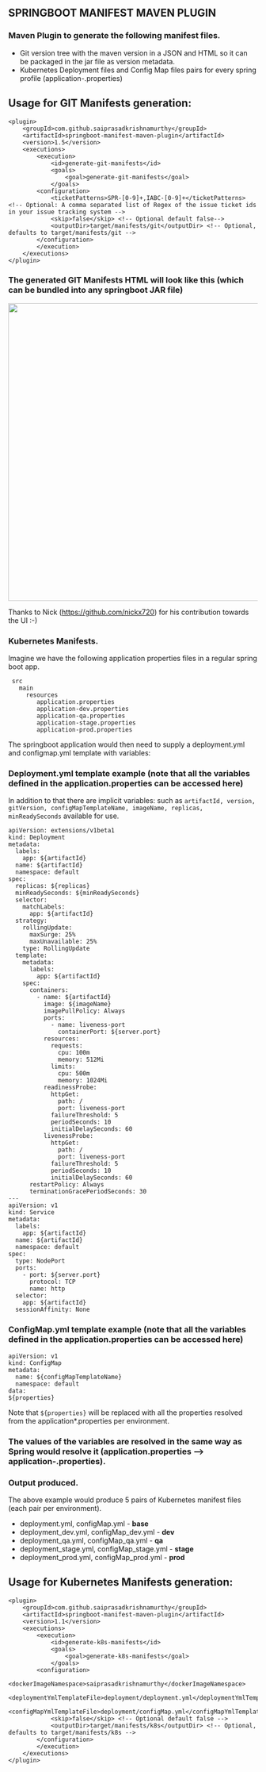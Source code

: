 ## SPRINGBOOT MANIFEST MAVEN PLUGIN

### Maven Plugin to generate the following manifest files.
* Git version tree with the maven version in a JSON and HTML so it can be packaged in the jar file as version metadata.
* Kubernetes Deployment files and Config Map files pairs for every spring profile (application-<XXXX>.properties)

## Usage for GIT Manifests generation:
```
<plugin>
    <groupId>com.github.saiprasadkrishnamurthy</groupId>
    <artifactId>springboot-manifest-maven-plugin</artifactId>
    <version>1.5</version>
    <executions>
        <execution>
            <id>generate-git-manifests</id>
            <goals>
                <goal>generate-git-manifests</goal>
            </goals>
        <configuration>
            <ticketPatterns>SPR-[0-9]+,IABC-[0-9]+</ticketPatterns> <!-- Optional: A comma separated list of Regex of the issue ticket ids in your issue tracking system --> 
            <skip>false</skip> <!-- Optional default false-->
            <outputDir>target/manifests/git</outputDir> <!-- Optional, defaults to target/manifests/git -->
        </configuration>
        </execution>
    </executions>
</plugin>
```

### The generated GIT Manifests HTML will look like this (which can be bundled into any springboot JAR file)
<img src="html.png" width=800 height=600 />

Thanks to Nick (https://github.com/nickx720) for his contribution towards the UI :-)

### Kubernetes Manifests.
Imagine we have the following application properties files in a regular spring boot app.
```
 src
   main
     resources
        application.properties
        application-dev.properties
        application-qa.properties
        application-stage.properties
        application-prod.properties
```

The springboot application would then need to supply a deployment.yml and configmap.yml template with variables:

### Deployment.yml template example (note that all the variables defined in the application.properties can be accessed here)
In addition to that there are implicit variables: such as `artifactId, version, gitVersion, configMapTemplateName, imageName, replicas, minReadySeconds` available for use.
```
apiVersion: extensions/v1beta1
kind: Deployment
metadata:
  labels:
    app: ${artifactId}
  name: ${artifactId}
  namespace: default
spec:
  replicas: ${replicas}
  minReadySeconds: ${minReadySeconds}
  selector:
    matchLabels:
      app: ${artifactId}
  strategy:
    rollingUpdate:
      maxSurge: 25%
      maxUnavailable: 25%
    type: RollingUpdate
  template:
    metadata:
      labels:
        app: ${artifactId}
    spec:
      containers:
        - name: ${artifactId}
          image: ${imageName}
          imagePullPolicy: Always
          ports:
            - name: liveness-port
              containerPort: ${server.port}
          resources:
            requests:
              cpu: 100m
              memory: 512Mi
            limits:
              cpu: 500m
              memory: 1024Mi
          readinessProbe:
            httpGet:
              path: /
              port: liveness-port
            failureThreshold: 5
            periodSeconds: 10
            initialDelaySeconds: 60
          livenessProbe:
            httpGet:
              path: /
              port: liveness-port
            failureThreshold: 5
            periodSeconds: 10
            initialDelaySeconds: 60
      restartPolicy: Always
      terminationGracePeriodSeconds: 30
---
apiVersion: v1
kind: Service
metadata:
  labels:
    app: ${artifactId}
  name: ${artifactId}
  namespace: default
spec:
  type: NodePort
  ports:
    - port: ${server.port}
      protocol: TCP
      name: http
  selector:
    app: ${artifactId}
  sessionAffinity: None
```

### ConfigMap.yml template example (note that all the variables defined in the application.properties can be accessed here)
```
apiVersion: v1
kind: ConfigMap
metadata:
  name: ${configMapTemplateName}
  namespace: default
data:
${properties}
```
Note that `${properties}` will be replaced with all the properties resolved from the application*.properties per environment.

### The values of the variables are resolved in the same way as Spring would resolve it (application.properties --> application-<xxx>.properties).

### Output produced.
The above example would produce 5 pairs of Kubernetes manifest files (each pair per environment).
* deployment.yml, configMap.yml - **base** 
* deployment_dev.yml, configMap_dev.yml - **dev** 
* deployment_qa.yml, configMap_qa.yml - **qa** 
* deployment_stage.yml, configMap_stage.yml - **stage** 
* deployment_prod.yml, configMap_prod.yml - **prod**

## Usage for Kubernetes Manifests generation:
```
<plugin>
    <groupId>com.github.saiprasadkrishnamurthy</groupId>
    <artifactId>springboot-manifest-maven-plugin</artifactId>
    <version>1.1</version>
    <executions>
        <execution>
            <id>generate-k8s-manifests</id>
            <goals>
                <goal>generate-k8s-manifests</goal>
            </goals>
        <configuration>
            <dockerImageNamespace>saiprasadkrishnamurthy</dockerImageNamespace>
            <deploymentYmlTemplateFile>deployment/deployment.yml</deploymentYmlTemplateFile>
            <configMapYmlTemplateFile>deployment/configMap.yml</configMapYmlTemplateFile>
            <skip>false</skip> <!-- Optional default false -->
            <outputDir>target/manifests/k8s</outputDir> <!-- Optional, defaults to target/manifests/k8s -->
        </configuration>
        </execution>
    </executions>
</plugin>
```

 
